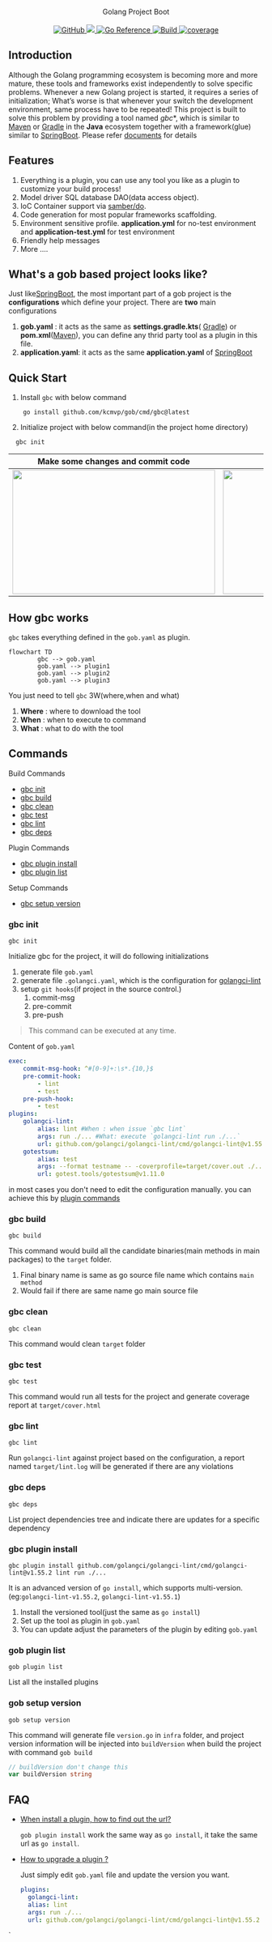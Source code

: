<p align="center">
Golang Project Boot
  <br/>
  <br/>
  <a href="https://github.com/kcmvp/gob/blob/main/LICENSE">
    <img alt="GitHub" src="https://img.shields.io/github/license/kcmvp/gob"/>
  </a>
  <a href="https://goreportcard.com/report/github.com/kcmvp/gob">
    <img src="https://goreportcard.com/badge/github.com/kcmvp/gob"/>
  </a>
  <a href="https://pkg.go.dev/github.com/kcmvp/gob">
    <img src="https://pkg.go.dev/badge/github.com/kcmvp/gob.svg" alt="Go Reference"/>
  </a>
  <a href="https://github.com/kcmvp/gob/blob/main/.github/workflows/workflow.yml" rel="nofollow">
     <img src="https://img.shields.io/github/actions/workflow/status/kcmvp/gob/workflow.yml?branch=main" alt="Build" />
  </a>
  <a href="https://app.codecov.io/gh/kcmvp/gob" ref="nofollow">
    <img src ="https://img.shields.io/codecov/c/github/kcmvp/gob" alt="coverage"/>
  </a>

</p>

<span id="nav-1"></span>

<span id="nav-2"></span>

## Introduction

Although the Golang programming ecosystem is becoming more and more mature,
these tools and frameworks exist independently to solve specific problems.
Whenever a new Golang project is started, it requires a series of initialization;
What’s worse is that whenever your switch the development environment, same process have to be repeated!
This project is built to solve this problem by providing a tool named *gbc**, which is similar to [Maven](https://maven.apache.org/)
or [Gradle](https://gradle.com/) in the **Java** ecosystem together with a framework(glue) similar to [SpringBoot](https://spring.io/projects/spring-boot). Please refer [documents](#commands) for details

<span id="nav-3"></span>

## Features

1. Everything is a plugin, you can use any tool you like as a plugin to customize your build process!
2. Model driver SQL database DAO(data access object).
3. IoC Container support via [samber/do](https://github.com/samber/do).
4. Code generation for most popular frameworks scaffolding.
5. Environment sensitive profile. **application.yml** for no-test environment and **application-test.yml** for test environment
6. Friendly help messages
7. More ....

## What's a gob based project looks like?
Just like[SpringBoot](https://spring.io/projects/spring-boot), the most important part of a gob project is the **configurations** which define your project.
There are **two** main configurations
1. **gob.yaml** : it acts as the same as **settings.gradle.kts**( [Gradle](https://gradle.com/)) or **pom.xml**([Maven](https://maven.apache.org/)), you can define any thrid party tool as a plugin in this file.
2. **application.yaml**: it acts as the same **application.yaml** of [SpringBoot](https://spring.io/projects/spring-boot)


## Quick Start
1. Install `gbc` with below command
```shell
    go install github.com/kcmvp/gob/cmd/gbc@latest
```
2. Initialize project with below command(in the project home directory)
```shell
  gbc init
```

| Make some changes and commit code                                                                | execute `gbc deps`                                                                                   |
|--------------------------------------------------------------------------------------------------|------------------------------------------------------------------------------------------------------|
| <img src="https://github.com/kcmvp/gob/blob/main/docs/commit_hook.gif" height="245" width="400"> | <img src="https://github.com/kcmvp/gob/blob/main/docs/dependency_tree.png" height="245" width="300"> |



## How gbc works
`gbc` takes everything defined in the `gob.yaml` as plugin.
```mermaid
flowchart TD
        gbc --> gob.yaml 
        gob.yaml --> plugin1
        gob.yaml --> plugin2
        gob.yaml --> plugin3
```
You just need to tell `gbc` 3W(where,when and what)
1. **Where** : where to download the tool
2. **When** : when to execute to command
2. **What** : what to do with the tool


## Commands 

Build Commands
- [gbc init](#gbc-init)
- [gbc build](#gbc-build)
- [gbc clean](#gbc-clean)
- [gbc test](#gbc-test)
- [gbc lint](#gbc-lint)
- [gbc deps](#gbc-deps)

Plugin Commands
- [gbc plugin install](#gbc-plugin-install)
- [gbc plugin list](#gbc-plugin-list)
 
Setup Commands
- [gbc setup version](#gbc-setup-version)

### gbc init
```shell
gbc init
```
Initialize gbc for the project, it will do following initializations 
1. generate file `gob.yaml`
2. generate file `.golangci.yaml`, which is the configuration for [golangci-lint](https://github.com/golangci/golangci-lint)
3. setup `git hooks`(if project in the source control.)  
   1. commit-msg 
   2. pre-commit 
   3. pre-push

> This command can be executed at any time. 

Content of `gob.yaml`

```yaml
exec:
    commit-msg-hook: ^#[0-9]+:\s*.{10,}$
    pre-commit-hook:
        - lint
        - test
    pre-push-hook:
        - test
plugins:
    golangci-lint:
        alias: lint #When : when issue `gbc lint`
        args: run ./... #What: execute `golangci-lint run ./...`
        url: github.com/golangci/golangci-lint/cmd/golangci-lint@v1.55.2 #Where: where to download the plugin
    gotestsum:
        alias: test
        args: --format testname -- -coverprofile=target/cover.out ./...
        url: gotest.tools/gotestsum@v1.11.0
```
in most cases you don't need to edit the configuration manually. you can achieve this by [plugin commands](#gbc-plugin-install) 

### gbc build
```shell
gbc build
```
This command would build all the candidate binaries(main methods in main packages) to the `target` folder.
1. Final binary name is same as go source file name which contains `main method`
2. Would fail if there are same name go main source file

### gbc clean
```shell
gbc clean
```
This command would clean `target` folder

### gbc test
```shell
gbc test
```
This command would run all tests for the project and generate coverage report at `target/cover.html`

### gbc lint
```shell
gbc lint
```
Run `golangci-lint` against project based on the configuration, a report named `target/lint.log` will be generated if there are any violations
### gbc deps
```shell
gbc deps
```
List project dependencies tree and indicate there are updates for a specific dependency
### gbc plugin install
```shell
gbc plugin install github.com/golangci/golangci-lint/cmd/golangci-lint@v1.55.2 lint run ./...
```
It is an advanced version of `go install`, which supports multi-version.(eg:`golangci-lint-v1.55.2`, `golangci-lint-v1.55.1`)
1. Install the versioned tool(just the same as `go install`)
2. Set up the tool as plugin in `gob.yaml`
3. You can update adjust the parameters of the plugin by editing  `gob.yaml`
 
### gob plugin list

```shell
gob plugin list
```
List all the installed plugins

### gob setup version
```shell
gob setup version
```
This command will generate file `version.go` in `infra` folder, and project version information
will be injected into `buildVersion` when build the project with command `gob build`
```go
// buildVersion don't change this
var buildVersion string
```

## FAQ

- [When install a plugin, how to find out the url?](#)
 
   `gob plugin install` work the same way as `go install`, it take the same url as `go install`.
 

- [How to upgrade a plugin ?](#)
 
   Just simply edit `gob.yaml` file and update the version you want. 
    ```yaml
   plugins:
      golangci-lint:
      alias: lint
      args: run ./...
      url: github.com/golangci/golangci-lint/cmd/golangci-lint@v1.55.2
   ```
`

